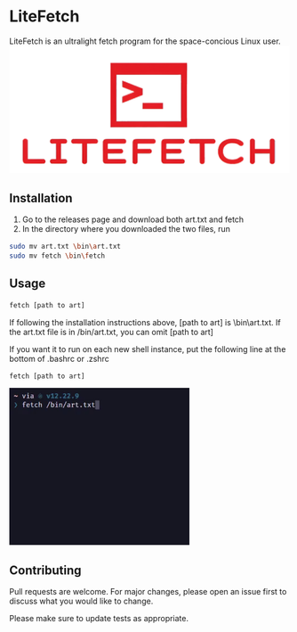 # LiteFetch

LiteFetch is an ultralight fetch program for the space-concious Linux user.
![](LiteFetchLogo.png)

## Installation

1. Go to the releases page and download both art.txt and fetch
2. In the directory where you downloaded the two files, run
```bash
sudo mv art.txt \bin\art.txt
sudo mv fetch \bin\fetch
```

## Usage

```bash
fetch [path to art]
```
If following the installation instructions above, [path to art] is \bin\art.txt. If the art.txt file is in /bin/art.txt, you can omit [path to art]

If you want it to run on each new shell instance, put the following line at the bottom of .bashrc or .zshrc
```bash
fetch [path to art]
```
![](LiteFetch.gif)
## Contributing

Pull requests are welcome. For major changes, please open an issue first
to discuss what you would like to change.

Please make sure to update tests as appropriate.
